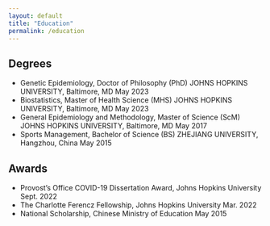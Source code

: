 ```yaml
---
layout: default
title: "Education"
permalink: /education
---
```


## Degrees
- Genetic Epidemiology, Doctor of Philosophy (PhD)
JOHNS HOPKINS UNIVERSITY, Baltimore, MD	May 2023
- Biostatistics, Master of Health Science (MHS)
JOHNS HOPKINS UNIVERSITY, Baltimore, MD	May 2023
- General Epidemiology and Methodology, Master of Science (ScM)
JOHNS HOPKINS UNIVERSITY, Baltimore, MD	May 2017
- Sports Management, Bachelor of Science (BS)
ZHEJIANG UNIVERSITY, Hangzhou, China	May 2015

## Awards
- Provost’s Office COVID-19 Dissertation Award, Johns Hopkins University	Sept. 2022
- The Charlotte Ferencz Fellowship, Johns Hopkins University	 Mar. 2022
- National Scholarship, Chinese Ministry of Education	May 2015
